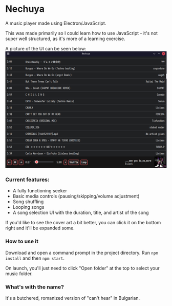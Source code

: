 # Nechuya
A music player made using Electron/JavaScript.

This was made primarily so I could learn how to use JavaScript - it's not super well structured, as it's more of a learning exercise.

A picture of the UI can be seen below:
![A screenshot of the UI of Nechuya](images/screenshot69.png)

### Current features:
- A fully functioning seeker
- Basic media controls (pausing/skipping/volume adjustment)
- Song shuffling
- Looping songs
- A song selection UI with the duration, title, and artist of the song

If you'd like to see the cover art a bit better, you can click it on the bottom right and it'll be expanded some.

### How to use it
Download and open a command prompt in the project directory. Run `npm install` and then `npm start`.

On launch, you'll just need to click "Open folder" at the top to select your music folder. 

### What's with the name?
It's a butchered, romanized version of "can't hear" in Bulgarian.
